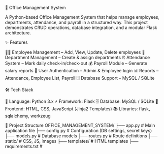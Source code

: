 🏢 Office Management System








A Python-based Office Management System that helps manage employees, departments, attendance, and payroll in a structured way.
This project demonstrates CRUD operations, database integration, and a modular Flask architecture.

✨ Features

👨‍💼 Employee Management – Add, View, Update, Delete employees
🏢 Department Management – Create & assign departments
⏰ Attendance System – Mark daily check-in/check-out
💰 Payroll Module – Generate salary reports
🔑 User Authentication – Admin & Employee login
📊 Reports – Attendance, Employee List, Payroll
🗄 Database Support – MySQL / SQLite

🛠 Tech Stack

🐍 Language: Python 3.x
⚡ Framework: Flask
🗄 Database: MySQL / SQLite
🎨 Frontend: HTML, CSS, JavaScript (Jinja2 Templates)
📚 Libraries: flask, sqlalchemy, werkzeug

📂 Project Structure
OFFICE_MANAGEMENT_SYSTEM/
├── app.py              # Main application file
├── config.py           # Configuration (DB settings, secret keys)
├── models.py           # Database models
├── routes.py           # Route definitions
├── static/             # CSS, JS, images
├── templates/          # HTML templates
├── requirements.txt    #
